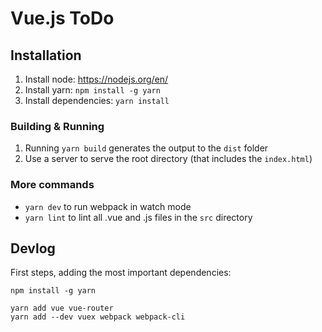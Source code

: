 # Vue.js ToDo

## Installation

1. Install node: https://nodejs.org/en/
2. Install yarn: `npm install -g yarn`
3. Install dependencies: `yarn install`

### Building & Running

1. Running `yarn build` generates the output to the `dist` folder
2. Use a server to serve the root directory (that includes the `index.html`)

### More commands

- `yarn dev` to run webpack in watch mode
- `yarn lint` to lint all .vue and .js files in the `src` directory

## Devlog

First steps, adding the most important dependencies:

```
npm install -g yarn

yarn add vue vue-router
yarn add --dev vuex webpack webpack-cli
```